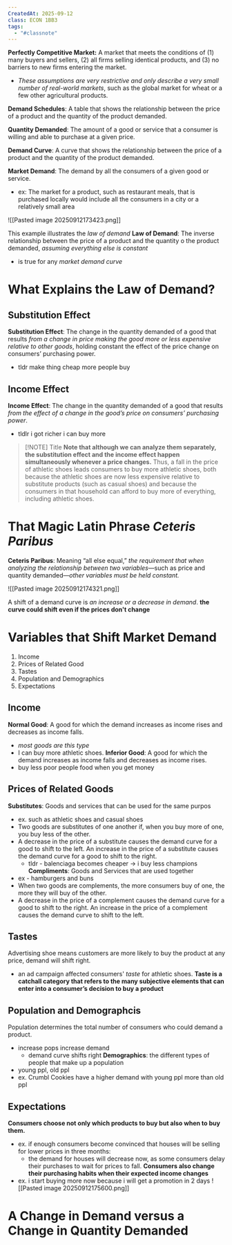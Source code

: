 ```yaml
---
CreatedAt: 2025-09-12
class: ECON 1BB3
tags:
  - "#classnote"
---
```

**Perfectly Competitive Market:** A market that meets the conditions of (1) many buyers and sellers, (2) all firms selling identical products, and (3) no barriers to new firms entering the market.
- *These assumptions are very restrictive and only describe a very small number of real-world markets*, such as the global market for wheat or a few other agricultural products.

**Demand Schedules**: A table that shows the relationship between the price of a product and the quantity of the product demanded.

**Quantity Demanded**: The amount of a good or service that a consumer is willing and able to purchase at a given price.

**Demand Curve**: A curve that shows the relationship between the price of a product and the quantity of the product demanded.

**Market Demand**: The demand by all the consumers of a given good or service.
- ex: The market for a product, such as restaurant meals, that is purchased locally would include all the consumers in a city or a relatively small area

![[Pasted image 20250912173423.png]]

This example illustrates the *law of demand*
**Law of Demand**: The inverse relationship between the price of a product and the quantity o the product demanded, *assuming everything else is constant*
- is true for any *market demand curve*

# What Explains the Law of Demand?

## Substitution Effect
**Substitution Effect**: The change in the quantity demanded of a good that results *from a change in price making the good more or less expensive relative to other goods*, holding constant the effect of the price change on consumers’ purchasing power.
- tldr make thing cheap more people buy

## Income Effect
**Income Effect**: The change in the quantity demanded of a good that results *from the effect of a change in the good’s price on consumers’ purchasing power*.
- tldlr i got richer i can buy more


> [!NOTE] Title
> **Note that although we can analyze them separately, the substitution effect and the income effect happen simultaneously whenever a price changes.** Thus, a fall in the price of athletic shoes leads consumers to buy more athletic shoes, both because the athletic shoes are now less expensive relative to substitute products (such as casual shoes) and because the consumers in that household can afford to buy more of everything, including athletic shoes.

# That Magic Latin Phrase *Ceteris Paribus*
**Ceteris Paribus**: Meaning “all else equal,” *the requirement that when analyzing the relationship between two variables*—such as price and quantity demanded—*other variables must be held constant.*

![[Pasted image 20250912174321.png]]

A shift of a demand curve is _an increase or a decrease in demand_. **the curve could shift even if the prices don't change**

# Variables that Shift Market Demand
1. Income
2. Prices of Related Good
3. Tastes
4. Population and Demographics
5. Expectations

## Income
**Normal Good**: A good for which the demand increases as income rises and decreases as income falls.
- *most goods are this type*
- I can buy more athletic shoes.
**Inferior Good**: A good for which the demand increases as income falls and decreases as income rises.
- buy less poor people food when you get money

## Prices of Related Goods
**Substitutes**: Goods and services that can be used for the same purpos
- ex. such as athletic shoes and casual shoes
- Two goods are substitutes of one another if, when you buy more of one, you buy less of the other.
- A decrease in the price of a substitute causes the demand curve for a good to shift to the left. An increase in the price of a substitute causes the demand curve for a good to shift to the right.
	- tldr - balenciaga becomes cheaper -> i buy less champions
**Compliments**: Goods and Services that are used together
- ex - hamburgers and buns
- When two goods are complements, the more consumers buy of one, the more they will buy of the other.
- A decrease in the price of a complement causes the demand curve for a good to shift to the right. An increase in the price of a complement causes the demand curve to shift to the left.


## Tastes
Advertising shoe means customers are more likely to buy the product at any price, demand will shift right.
- an ad campaign affected consumers' *taste* for athletic shoes. 
**Taste is a catchall category that refers to the many subjective elements that can enter into a consumer’s decision to buy a product**

## Population and Demographcis
Population determines the total number of consumers who could demand a product.
- increase pops increase demand
	- demand curve shifts right
**Demographics**: the different types of people that make up a population
- young ppl, old ppl
- ex. Crumbl Cookies have a higher demand with young ppl more than old ppl

## Expectations
**Consumers choose not only which products to buy but also when to buy them.**
- ex. if enough consumers become convinced that houses will be selling for lower prices in three months:
	- the demand for houses will decrease now, as some consumers delay their purchases to wait for prices to fall.
**Consumers also change their purchasing habits when their expected income changes**
- ex. i start buying more now because i will get a promotion in 2 days
![[Pasted image 20250912175600.png]]

# A Change in Demand versus a Change in Quantity Demanded